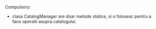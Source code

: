 Compulsory:
- clasa CatalogManager are doar metode statice, si o folosesc pentru a face operatii asupra catalogului.
